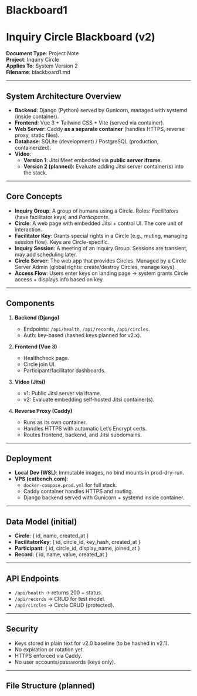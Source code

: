 # Blackboard1
<!-- InquiryCircle v2 – Blackboard Note – blackboard1.md -->
# Inquiry Circle Blackboard (v2)

**Document Type**: Project Note  
**Project**: Inquiry Circle  
**Applies To**: System Version 2  
**Filename**: blackboard1.md  

---

## System Architecture Overview
- **Backend**: Django (Python) served by Gunicorn, managed with systemd (inside container).  
- **Frontend**: Vue 3 + Tailwind CSS + Vite (served via container).  
- **Web Server**: Caddy **as a separate container** (handles HTTPS, reverse proxy, static files).  
- **Database**: SQLite (development) / PostgreSQL (production, containerized).  
- **Video**:  
  - **Version 1**: Jitsi Meet embedded via **public server iframe**.  
  - **Version 2 (planned)**: Evaluate adding Jitsi server container(s) into the stack.  

---

## Core Concepts
- **Inquiry Group**: A group of humans using a Circle. Roles: *Facilitators* (have facilitator keys) and *Participants*.  
- **Circle**: A web page with embedded Jitsi + control UI. The core unit of interaction.  
- **Facilitator Key**: Grants special rights in a Circle (e.g., muting, managing session flow). Keys are Circle-specific.  
- **Inquiry Session**: A meeting of an Inquiry Group. Sessions are transient, may add scheduling later.  
- **Circle Server**: The web app that provides Circles. Managed by a Circle Server Admin (global rights: create/destroy Circles, manage keys).  
- **Access Flow**: Users enter keys on landing page → system grants Circle access + displays info based on key.  

---

## Components
1. **Backend (Django)**  
   - Endpoints: `/api/health`, `/api/records`, `/api/circles`.  
   - Auth: key-based (hashed keys planned for v2.x).  

2. **Frontend (Vue 3)**  
   - Healthcheck page.  
   - Circle join UI.  
   - Participant/facilitator dashboards.  

3. **Video (Jitsi)**  
   - v1: Public Jitsi server via iframe.  
   - v2: Evaluate embedding self-hosted Jitsi container(s).  

4. **Reverse Proxy (Caddy)**  
   - Runs as its own container.  
   - Handles HTTPS with automatic Let’s Encrypt certs.  
   - Routes frontend, backend, and Jitsi subdomains.  

---

## Deployment
- **Local Dev (WSL)**: Immutable images, no bind mounts in prod-dry-run.  
- **VPS (catbench.com)**:  
  - `docker-compose.prod.yml` for full stack.  
  - Caddy container handles HTTPS and routing.  
  - Django backend served with Gunicorn + systemd inside container.  

---

## Data Model (initial)
- **Circle**: { id, name, created_at }  
- **FacilitatorKey**: { id, circle_id, key_hash, created_at }  
- **Participant**: { id, circle_id, display_name, joined_at }  
- **Record**: { id, name, value, created_at }  

---

## API Endpoints
- `/api/health` → returns 200 + status.  
- `/api/records` → CRUD for test model.  
- `/api/circles` → Circle CRUD (protected).  

---

## Security
- Keys stored in plain text for v2.0 baseline (to be hashed in v2.1).  
- No expiration or rotation yet.  
- HTTPS enforced via Caddy.  
- No user accounts/passwords (keys only).  

---

## File Structure (planned)
